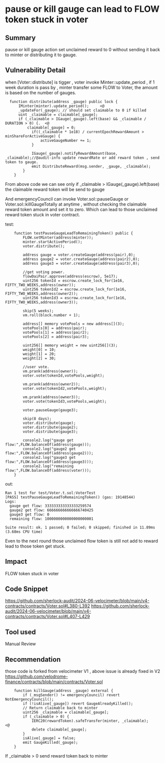 # pause or kill gauge can lead to FLOW token stuck in voter
## Summary
pause or kill gauge action set unclaimed reward to 0 without sending it back to minter or distributing it to gauge.

## Vulnerability Detail
when [Voter::distribute] is tigger , voter invoke Minter::update_period , if 1 week duration is pass by , minter transfer some FLOW to Voter, the amount is based on the number of gauges.
```solidity
  function distribute(address _gauge) public lock {
      IMinter(minter).update_period();     <@
      _updateFor(_gauge); // should set claimable to 0 if killed
      uint _claimable = claimable[_gauge];
      if (_claimable > IGauge(_gauge).left(base) && _claimable / DURATION > 0) {.  <@
          claimable[_gauge] = 0;
            if((_claimable * 1e18) / currentEpochRewardAmount > minShareForActiveGauge) {
                activeGaugeNumber += 1;
            }

            IGauge(_gauge).notifyRewardAmount(base, _claimable);//@audit-info update rewardRate or add reward token , send token to gauge.
            emit DistributeReward(msg.sender, _gauge, _claimable);
        }
    }
```
From above code we can see only if _claimable > IGauge(_gauge).left(base) the claimable reward token will be send to gauge

And emergencyCouncil can invoke Voter.sol::pauseGauge or Voter.sol::killGaugeTotally at anytime , without checking the claimable reward token amount and set it to zero. Which can lead to those unclaimed reward token stuck in voter contract.

test:
```solidity
    function testPauseGaugeLeadToRemainingToken() public {
        FLOW.setMinter(address(minter));
        minter.startActivePeriod();
        voter.distribute();

        address gauge = voter.createGauge(address(pair),0);
        address gauge2 = voter.createGauge(address(pair2),0);
        address gauge3 = voter.createGauge(address(pair3),0);

        //get voting power.
        flowDaiPair.approve(address(escrow), 5e17);
        uint256 tokenId = escrow.create_lock_for(1e16, FIFTY_TWO_WEEKS,address(owner));
        uint256 tokenId2 = escrow.create_lock_for(1e16, FIFTY_TWO_WEEKS,address(owner2));
        uint256 tokenId3 = escrow.create_lock_for(1e16, FIFTY_TWO_WEEKS,address(owner3));

        skip(5 weeks);
        vm.roll(block.number + 1);

        address[] memory votePools = new address[](3);
        votePools[0] = address(pair);
        votePools[1] = address(pair2);
        votePools[2] = address(pair3);

        uint256[] memory weight = new uint256[](3);
        weight[0] = 10;
        weight[1] = 20;
        weight[2] = 30;

        //user vote.
        vm.prank(address(owner));
        voter.vote(tokenId,votePools,weight);

        vm.prank(address(owner2));
        voter.vote(tokenId2,votePools,weight);
 
        vm.prank(address(owner3));
        voter.vote(tokenId3,votePools,weight);

        voter.pauseGauge(gauge3);

        skip(8 days);
        voter.distribute(gauge);
        voter.distribute(gauge2);
        voter.distribute(gauge3);

        console2.log("gauge get flow:",FLOW.balanceOf(address(gauge)));
        console2.log("gauge2 get flow:",FLOW.balanceOf(address(gauge2)));
        console2.log("gauge3 get flow:",FLOW.balanceOf(address(gauge3)));
        console2.log("remaining flow:",FLOW.balanceOf(address(voter)));
    }
```
out:
```
Ran 1 test for test/Voter.t.sol:VoterTest
[PASS] testPauseGaugeLeadToRemainingToken() (gas: 19148544)
Logs:
  gauge get flow: 333333333333333259574
  gauge2 get flow: 666666666666666740425
  gauge3 get flow: 0
  remaining flow: 1000000000000000000001

Suite result: ok. 1 passed; 0 failed; 0 skipped; finished in 11.89ms (3.68ms CPU time)
```

Even to the next round those unclaimed flow token is still not add to reward lead to those token get stuck.

## Impact
FLOW token stuck in voter

## Code Snippet
https://github.com/sherlock-audit/2024-06-velocimeter/blob/main/v4-contracts/contracts/Voter.sol#L380-L392
https://github.com/sherlock-audit/2024-06-velocimeter/blob/main/v4-contracts/contracts/Voter.sol#L407-L429

## Tool used
Manual Review

## Recommendation
those code is forked from velocimeter V1 , above issue is already fixed in V2
https://github.com/velodrome-finance/contracts/blob/main/contracts/Voter.sol
```solidity
    function killGauge(address _gauge) external {
        if (_msgSender() != emergencyCouncil) revert NotEmergencyCouncil();
        if (!isAlive[_gauge]) revert GaugeAlreadyKilled();
        // Return claimable back to minter
        uint256 _claimable = claimable[_gauge];
        if (_claimable > 0) {
            IERC20(rewardToken).safeTransfer(minter, _claimable);    <@
            delete claimable[_gauge];
        }
        isAlive[_gauge] = false;
        emit GaugeKilled(_gauge);
    }
```
If _claimable > 0 send reward token back to minter